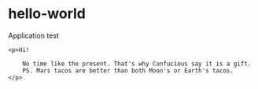 # hello-world
Application test
<!DOCTYPE html>
<html>
<head>
	<title></title>
</head>
<body>

	<p>Hi!

		No time like the present. That's why Confucious say it is a gift.
		PS. Mars tacos are better than both Moon's or Earth's tacos.
	</p>
</body>
</html>
